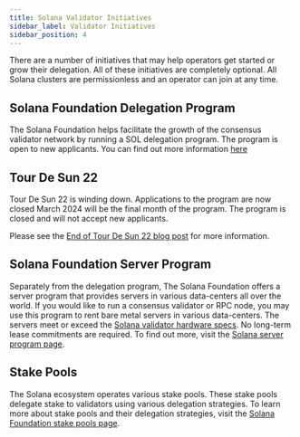 ```yaml
---
title: Solana Validator Initiatives
sidebar_label: Validator Initiatives
sidebar_position: 4
---
```


There are a number of initiatives that may help operators get started or grow their delegation.  All of these initiatives are completely optional.  All Solana clusters are permissionless and an operator can join at any time.


## Solana Foundation Delegation Program

The Solana Foundation helps facilitate the growth of the consensus validator network by running a SOL delegation program. The program is open to new applicants. You can find out more information [here](https://solana.org/delegation-program)

## Tour De Sun 22

Tour De Sun 22 is winding down. Applications to the program are now closed
March 2024 will be the final month of the program. The program is closed and will not accept new applicants.

Please see the [End of Tour De Sun 22 blog post](https://solana.com/news/solana-foundation-announces-end-of-tour-de-sun-22) for more information.

## Solana Foundation Server Program

Separately from the delegation program, The Solana Foundation offers a server program that provides servers in various data-centers all over the world. If you would like to run a consensus validator or RPC node, you may use this program to rent bare metal servers in various data-centers. The servers meet or exceed the [Solana validator hardware specs](./requirements.md#hardware-recommendations). No long-term lease commitments are required. To find out more, visit the [Solana server program page](https://solana.org/server-program).

## Stake Pools

The Solana ecosystem operates various stake pools.  These stake pools delegate stake to validators using various delegation strategies. To learn more about stake pools and their delegation strategies, visit the [Solana Foundation stake pools page](https://solana.org/stake-pools).
